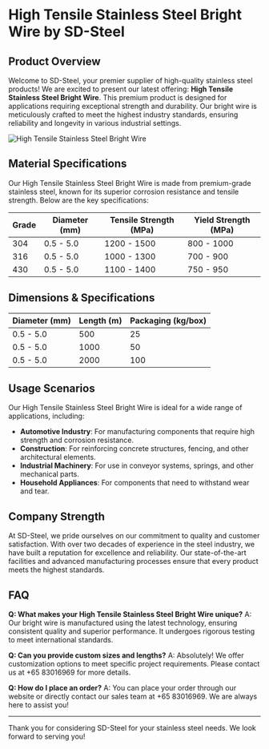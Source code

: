 # High Tensile Stainless Steel Bright Wire by SD-Steel

## Product Overview

Welcome to SD-Steel, your premier supplier of high-quality stainless steel products! We are excited to present our latest offering: **High Tensile Stainless Steel Bright Wire**. This premium product is designed for applications requiring exceptional strength and durability. Our bright wire is meticulously crafted to meet the highest industry standards, ensuring reliability and longevity in various industrial settings.

![High Tensile Stainless Steel Bright Wire](https://github.com/user-attachments/assets/2567258e-e124-4816-932d-1809bd27ef0b)

## Material Specifications

Our High Tensile Stainless Steel Bright Wire is made from premium-grade stainless steel, known for its superior corrosion resistance and tensile strength. Below are the key specifications:

| Grade          | Diameter (mm) | Tensile Strength (MPa) | Yield Strength (MPa) |
|----------------|---------------|------------------------|----------------------|
| 304            | 0.5 - 5.0     | 1200 - 1500            | 800 - 1000           |
| 316            | 0.5 - 5.0     | 1000 - 1300            | 700 - 900            |
| 430            | 0.5 - 5.0     | 1100 - 1400            | 750 - 950            |

## Dimensions & Specifications

| Diameter (mm) | Length (m) | Packaging (kg/box) |
|---------------|------------|--------------------|
| 0.5 - 5.0     | 500        | 25                 |
| 0.5 - 5.0     | 1000       | 50                 |
| 0.5 - 5.0     | 2000       | 100                |

## Usage Scenarios

Our High Tensile Stainless Steel Bright Wire is ideal for a wide range of applications, including:
- **Automotive Industry**: For manufacturing components that require high strength and corrosion resistance.
- **Construction**: For reinforcing concrete structures, fencing, and other architectural elements.
- **Industrial Machinery**: For use in conveyor systems, springs, and other mechanical parts.
- **Household Appliances**: For components that need to withstand wear and tear.

## Company Strength

At SD-Steel, we pride ourselves on our commitment to quality and customer satisfaction. With over two decades of experience in the steel industry, we have built a reputation for excellence and reliability. Our state-of-the-art facilities and advanced manufacturing processes ensure that every product meets the highest standards.

## FAQ

**Q: What makes your High Tensile Stainless Steel Bright Wire unique?**
A: Our bright wire is manufactured using the latest technology, ensuring consistent quality and superior performance. It undergoes rigorous testing to meet international standards.

**Q: Can you provide custom sizes and lengths?**
A: Absolutely! We offer customization options to meet specific project requirements. Please contact us at +65 83016969 for more details.

**Q: How do I place an order?**
A: You can place your order through our website or directly contact our sales team at +65 83016969. We are always here to assist you!

---

Thank you for considering SD-Steel for your stainless steel needs. We look forward to serving you!
